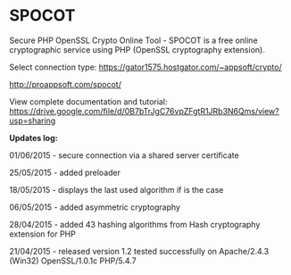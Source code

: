 # SPOCOT

Secure PHP OpenSSL Crypto Online Tool - SPOCOT is a free online cryptographic service using PHP (OpenSSL cryptography extension).

Select connection type:
https://gator1575.hostgator.com/~appsoft/crypto/

http://proappsoft.com/spocot/

View complete documentation and tutorial:
https://drive.google.com/file/d/0B7bTrJgC76vpZFgtR1JRb3N6Qms/view?usp=sharing

<strong>Updates log:</strong>

01/06/2015 - secure connection via a shared server certificate

25/05/2015 - added preloader

18/05/2015 - displays the last used algorithm if is the case

06/05/2015 - added asymmetric cryptography

28/04/2015 - added 43 hashing algorithms from Hash cryptography extension for PHP

21/04/2015 - released version 1.2 tested successfully on Apache/2.4.3 (Win32) OpenSSL/1.0.1c PHP/5.4.7
